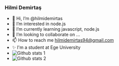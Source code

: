### Hilmi Demirtaş 

- 👋 Hi, I’m @hilmidemirtas
- 👀 I’m interested in node.js
- 🌱 I’m currently learning javascript, node.js
- 💞️ I’m looking to collaborate on ...
- 📫 How to reach me hilmidemirtas94@gmail.com
- ✨ I'm a student at Ege University 
- ![Github stats 1](https://github-readme-stats.vercel.app/api?username=hilmidemirtas&show_icons=true&theme=gradient) 
- ![Github stats 2](https://github-readme-stats.vercel.app/api?username=hilmidemirtas&show_icons=true&theme=radical)
<!---
hilmidemirtas/hilmidemirtas is a ✨ special ✨ repository because its `README.md` (this file) appears on your GitHub profile.
You can click the Preview link to take a look at your changes.
--->
